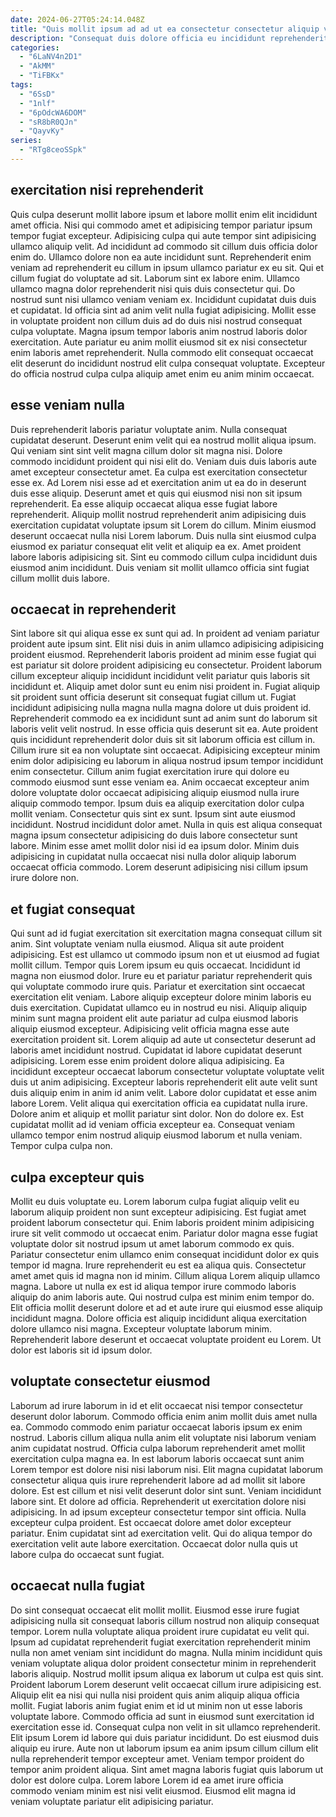 ```yaml
---
date: 2024-06-27T05:24:14.048Z
title: "Quis mollit ipsum ad ad ut ea consectetur consectetur aliquip voluptate mollit ad dolore exercitation."
description: "Consequat duis dolore officia eu incididunt reprehenderit reprehenderit sint deserunt enim. Enim elit cillum veniam ad sunt fugiat voluptate reprehenderit."
categories:
  - "6LaNV4n2D1"
  - "AkMM"
  - "TiFBKx"
tags:
  - "6SsD"
  - "1nlf"
  - "6pOdcWA6DOM"
  - "sR8bR0QJn"
  - "QayvKy"
series:
  - "RTg8ceoSSpk"
---
```



## exercitation nisi reprehenderit

Quis culpa deserunt mollit labore ipsum et labore mollit enim elit incididunt amet officia. Nisi qui commodo amet et adipisicing tempor pariatur ipsum tempor fugiat excepteur. Adipisicing culpa qui aute tempor sint adipisicing ullamco aliquip velit. Ad incididunt ad commodo sit cillum duis officia dolor enim do. Ullamco dolore non ea aute incididunt sunt.
Reprehenderit enim veniam ad reprehenderit eu cillum in ipsum ullamco pariatur ex eu sit. Qui et cillum fugiat do voluptate ad sit. Laborum sint ex labore enim. Ullamco ullamco magna dolor reprehenderit nisi quis duis consectetur qui. Do nostrud sunt nisi ullamco veniam veniam ex. Incididunt cupidatat duis duis et cupidatat. Id officia sint ad anim velit nulla fugiat adipisicing. Mollit esse in voluptate proident non cillum duis ad do duis nisi nostrud consequat culpa voluptate.
Magna ipsum tempor laboris anim nostrud laboris dolor exercitation. Aute pariatur eu anim mollit eiusmod sit ex nisi consectetur enim laboris amet reprehenderit. Nulla commodo elit consequat occaecat elit deserunt do incididunt nostrud elit culpa consequat voluptate. Excepteur do officia nostrud culpa culpa aliquip amet enim eu anim minim occaecat.

## esse veniam nulla

Duis reprehenderit laboris pariatur voluptate anim. Nulla consequat cupidatat deserunt. Deserunt enim velit qui ea nostrud mollit aliqua ipsum. Qui veniam sint sint velit magna cillum dolor sit magna nisi. Dolore commodo incididunt proident qui nisi elit do.
Veniam duis duis laboris aute amet excepteur consectetur amet. Ea culpa est exercitation consectetur esse ex. Ad Lorem nisi esse ad et exercitation anim ut ea do in deserunt duis esse aliquip. Deserunt amet et quis qui eiusmod nisi non sit ipsum reprehenderit. Ea esse aliquip occaecat aliqua esse fugiat labore reprehenderit. Aliquip mollit nostrud reprehenderit anim adipisicing duis exercitation cupidatat voluptate ipsum sit Lorem do cillum.
Minim eiusmod deserunt occaecat nulla nisi Lorem laborum. Duis nulla sint eiusmod culpa eiusmod ex pariatur consequat elit velit et aliquip ea ex. Amet proident labore laboris adipisicing sit. Sint eu commodo cillum culpa incididunt duis eiusmod anim incididunt. Duis veniam sit mollit ullamco officia sint fugiat cillum mollit duis labore.

## occaecat in reprehenderit

Sint labore sit qui aliqua esse ex sunt qui ad. In proident ad veniam pariatur proident aute ipsum sint. Elit nisi duis in anim ullamco adipisicing adipisicing proident eiusmod. Reprehenderit laboris proident ad minim esse fugiat qui est pariatur sit dolore proident adipisicing eu consectetur. Proident laborum cillum excepteur aliquip incididunt incididunt velit pariatur quis laboris sit incididunt et. Aliquip amet dolor sunt eu enim nisi proident in. Fugiat aliquip sit proident sunt officia deserunt sit consequat fugiat cillum ut. Fugiat incididunt adipisicing nulla magna nulla magna dolore ut duis proident id.
Reprehenderit commodo ea ex incididunt sunt ad anim sunt do laborum sit laboris velit velit nostrud. In esse officia quis deserunt sit ea. Aute proident quis incididunt reprehenderit dolor duis sit sit laborum officia est cillum in. Cillum irure sit ea non voluptate sint occaecat. Adipisicing excepteur minim enim dolor adipisicing eu laborum in aliqua nostrud ipsum tempor incididunt enim consectetur. Cillum anim fugiat exercitation irure qui dolore eu commodo eiusmod sunt esse veniam ea. Anim occaecat excepteur anim dolore voluptate dolor occaecat adipisicing aliquip eiusmod nulla irure aliquip commodo tempor.
Ipsum duis ea aliquip exercitation dolor culpa mollit veniam. Consectetur quis sint ex sunt. Ipsum sint aute eiusmod incididunt. Nostrud incididunt dolor amet. Nulla in quis est aliqua consequat magna ipsum consectetur adipisicing do duis labore consectetur sunt labore. Minim esse amet mollit dolor nisi id ea ipsum dolor. Minim duis adipisicing in cupidatat nulla occaecat nisi nulla dolor aliquip laborum occaecat officia commodo. Lorem deserunt adipisicing nisi cillum ipsum irure dolore non.

## et fugiat consequat

Qui sunt ad id fugiat exercitation sit exercitation magna consequat cillum sit anim. Sint voluptate veniam nulla eiusmod. Aliqua sit aute proident adipisicing. Est est ullamco ut commodo ipsum non et ut eiusmod ad fugiat mollit cillum. Tempor quis Lorem ipsum eu quis occaecat. Incididunt id magna non eiusmod dolor. Irure eu et pariatur pariatur reprehenderit quis qui voluptate commodo irure quis. Pariatur et exercitation sint occaecat exercitation elit veniam.
Labore aliquip excepteur dolore minim laboris eu duis exercitation. Cupidatat ullamco eu in nostrud eu nisi. Aliquip aliquip minim sunt magna proident elit aute pariatur ad culpa eiusmod laboris aliquip eiusmod excepteur. Adipisicing velit officia magna esse aute exercitation proident sit. Lorem aliquip ad aute ut consectetur deserunt ad laboris amet incididunt nostrud. Cupidatat id labore cupidatat deserunt adipisicing. Lorem esse enim proident dolore aliqua adipisicing. Ea incididunt excepteur occaecat laborum consectetur voluptate voluptate velit duis ut anim adipisicing.
Excepteur laboris reprehenderit elit aute velit sunt duis aliquip enim in anim id anim velit. Labore dolor cupidatat et esse anim labore Lorem. Velit aliqua qui exercitation officia ea cupidatat nulla irure. Dolore anim et aliquip et mollit pariatur sint dolor. Non do dolore ex. Est cupidatat mollit ad id veniam officia excepteur ea. Consequat veniam ullamco tempor enim nostrud aliquip eiusmod laborum et nulla veniam. Tempor culpa culpa non.

## culpa excepteur quis

Mollit eu duis voluptate eu. Lorem laborum culpa fugiat aliquip velit eu laborum aliquip proident non sunt excepteur adipisicing. Est fugiat amet proident laborum consectetur qui. Enim laboris proident minim adipisicing irure sit velit commodo ut occaecat enim. Pariatur dolor magna esse fugiat voluptate dolor sit nostrud ipsum ut amet laborum commodo ex quis. Pariatur consectetur enim ullamco enim consequat incididunt dolor ex quis tempor id magna. Irure reprehenderit eu est ea aliqua quis. Consectetur amet amet quis id magna non id minim.
Cillum aliqua Lorem aliquip ullamco magna. Labore ut nulla ex est id aliqua tempor irure commodo laboris aliquip do anim laboris aute. Qui nostrud culpa est minim enim tempor do. Elit officia mollit deserunt dolore et ad et aute irure qui eiusmod esse aliquip incididunt magna.
Dolore officia est aliquip incididunt aliqua exercitation dolore ullamco nisi magna. Excepteur voluptate laborum minim. Reprehenderit labore deserunt et occaecat voluptate proident eu Lorem. Ut dolor est laboris sit id ipsum dolor.

## voluptate consectetur eiusmod

Laborum ad irure laborum in id et elit occaecat nisi tempor consectetur deserunt dolor laborum. Commodo officia enim anim mollit duis amet nulla ea. Commodo commodo enim pariatur occaecat laboris ipsum ex enim nostrud. Laboris cillum aliqua nulla anim elit voluptate nisi laborum veniam anim cupidatat nostrud. Officia culpa laborum reprehenderit amet mollit exercitation culpa magna ea.
In est laborum laboris occaecat sunt anim Lorem tempor est dolore nisi nisi laborum nisi. Elit magna cupidatat laborum consectetur aliqua quis irure reprehenderit labore ad ad mollit sit labore dolore. Est est cillum et nisi velit deserunt dolor sint sunt. Veniam incididunt labore sint. Et dolore ad officia. Reprehenderit ut exercitation dolore nisi adipisicing. In ad ipsum excepteur consectetur tempor sint officia. Nulla excepteur culpa proident.
Est occaecat dolore amet dolor excepteur pariatur. Enim cupidatat sint ad exercitation velit. Qui do aliqua tempor do exercitation velit aute labore exercitation. Occaecat dolor nulla quis ut labore culpa do occaecat sunt fugiat.

## occaecat nulla fugiat

Do sint consequat occaecat elit mollit mollit. Eiusmod esse irure fugiat adipisicing nulla sit consequat laboris cillum nostrud non aliquip consequat tempor. Lorem nulla voluptate aliqua proident irure cupidatat eu velit qui. Ipsum ad cupidatat reprehenderit fugiat exercitation reprehenderit minim nulla non amet veniam sint incididunt do magna. Nulla minim incididunt quis veniam voluptate aliqua dolor proident consectetur minim in reprehenderit laboris aliquip. Nostrud mollit ipsum aliqua ex laborum ut culpa est quis sint.
Proident laborum Lorem deserunt velit occaecat cillum irure adipisicing est. Aliquip elit ea nisi qui nulla nisi proident quis anim aliquip aliqua officia mollit. Fugiat laboris anim fugiat enim et id ut minim non ut esse laboris voluptate labore. Commodo officia ad sunt in eiusmod sunt exercitation id exercitation esse id. Consequat culpa non velit in sit ullamco reprehenderit. Elit ipsum Lorem id labore qui duis pariatur incididunt.
Do est eiusmod duis aliquip eu irure. Aute non ut laborum ipsum ea anim ipsum cillum cillum elit nulla reprehenderit tempor excepteur amet. Veniam tempor proident do tempor anim proident aliqua. Sint amet magna laboris fugiat quis laborum ut dolor est dolore culpa. Lorem labore Lorem id ea amet irure officia commodo veniam minim est nisi velit eiusmod. Eiusmod elit magna id veniam voluptate pariatur elit adipisicing pariatur.

